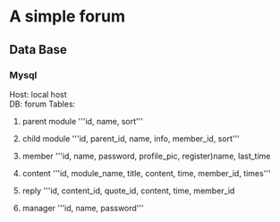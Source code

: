 # A simple forum

## Data Base
### Mysql
Host: local host  
DB: forum
Tables:

1. parent module
'''id, name, sort'''

2. child module
'''id, parent_id, name, info, member_id, sort'''

3. member
'''id, name, password, profile_pic, register)name, last_time

4. content
'''id, module_name, title, content, time, member_id, times'''

5. reply
'''id, content_id, quote_id, content, time, member_id

6. manager
'''id, name, password'''

